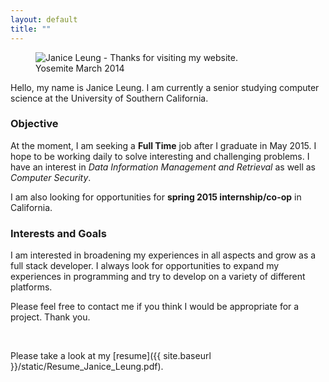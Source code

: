 ```yaml
---
layout: default
title: ""
---
```

  
<figure class="width-50 right padding-10">
  <img src="{{ site.baseurl }}/images/me.jpg" alt="Janice Leung - Thanks for visiting my website." title="Yosemite March 2014"/>
  <figcaption>Yosemite March 2014</figcaption>
</figure>

Hello, my name is Janice Leung. I am currently a senior studying computer science at the University of Southern California.

### Objective
At the moment, I am seeking a **Full Time** job after I graduate in May 2015. I hope to be working daily to solve interesting and challenging problems. I have an interest in _Data Information Management and Retrieval_ as well as _Computer Security_.

I am also looking for opportunities for **spring 2015 internship/co-op** in California. 

### Interests and Goals
I am interested in broadening my experiences in all aspects and grow as a full stack developer. I always look for opportunities to expand my experiences in programming and try to develop on a variety of different platforms. 

Please feel free to contact me if you think I would be appropriate for a project. Thank you. 

<br />

Please take a look at my [resume]({{ site.baseurl }}/static/Resume_Janice_Leung.pdf).
